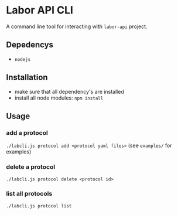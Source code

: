 # Labor API CLI
A command line tool for interacting with `labor-api` project.

## Depedencys
- `nodejs`

## Installation
- make sure that all dependency's are installed
- install all node modules: `npm install`

## Usage

### add a protocol
`./labcli.js protocol add <protocol yaml files>` (see `examples/` for examples)
### delete a protocol
`./labcli.js protocol delete <protocol id>`
### list all protocols
`./labcli.js protocol list`
